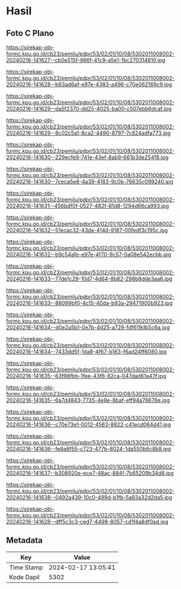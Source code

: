 # Hasil

## Foto C Plano

https://sirekap-obj-formc.kpu.go.id/cb23/pemilu/pdpr/53/02/01/10/08/5302011008002-20240216-141627--cb0e515f-966f-41c9-a5e1-1bc270314810.jpg

https://sirekap-obj-formc.kpu.go.id/cb23/pemilu/pdpr/53/02/01/10/08/5302011008002-20240216-141628--b63ad6af-e97e-4383-a496-c70e062169c9.jpg

https://sirekap-obj-formc.kpu.go.id/cb23/pemilu/pdpr/53/02/01/10/08/5302011008002-20240216-141629--da5f2370-dd25-4025-ba00-c507ebb6dcaf.jpg

https://sirekap-obj-formc.kpu.go.id/cb23/pemilu/pdpr/53/02/01/10/08/5302011008002-20240216-141629--8c02c5a1-8ca2-4490-8797-7c824adfa773.jpg

https://sirekap-obj-formc.kpu.go.id/cb23/pemilu/pdpr/53/02/01/10/08/5302011008002-20240216-141630--229ecfe9-741e-43ef-8ab9-661b3de254f8.jpg

https://sirekap-obj-formc.kpu.go.id/cb23/pemilu/pdpr/53/02/01/10/08/5302011008002-20240216-141630--7ceca5e8-4a39-4183-9c0b-76635c099240.jpg

https://sirekap-obj-formc.kpu.go.id/cb23/pemilu/pdpr/53/02/01/10/08/5302011008002-20240216-141631--456bdf0f-0527-482f-81d8-1294d66ca993.jpg

https://sirekap-obj-formc.kpu.go.id/cb23/pemilu/pdpr/53/02/01/10/08/5302011008002-20240216-141632--51ecac32-43da-414d-9187-00fedf3c195c.jpg

https://sirekap-obj-formc.kpu.go.id/cb23/pemilu/pdpr/53/02/01/10/08/5302011008002-20240216-141632--b9c54afe-e97e-4f70-9c57-0a08e542ecbb.jpg

https://sirekap-obj-formc.kpu.go.id/cb23/pemilu/pdpr/53/02/01/10/08/5302011008002-20240216-141633--77de1c29-10d7-4d64-8b82-298b8dde3aa6.jpg

https://sirekap-obj-formc.kpu.go.id/cb23/pemilu/pdpr/53/02/01/10/08/5302011008002-20240216-141633--88099bf0-4c15-40da-b93a-29471900b923.jpg

https://sirekap-obj-formc.kpu.go.id/cb23/pemilu/pdpr/53/02/01/10/08/5302011008002-20240216-141634--d0e2a5b1-0e7b-4d25-a729-fdf619db5c6a.jpg

https://sirekap-obj-formc.kpu.go.id/cb23/pemilu/pdpr/53/02/01/10/08/5302011008002-20240216-141634--7433dd5f-1da8-4f67-b163-f6ad24ff6080.jpg

https://sirekap-obj-formc.kpu.go.id/cb23/pemilu/pdpr/53/02/01/10/08/5302011008002-20240216-141635--63f98fbb-1fee-43f6-82ca-047dad61a47f.jpg

https://sirekap-obj-formc.kpu.go.id/cb23/pemilu/pdpr/53/02/01/10/08/5302011008002-20240216-141635--6a7d4843-7735-4e8e-8baf-eff94a76678e.jpg

https://sirekap-obj-formc.kpu.go.id/cb23/pemilu/pdpr/53/02/01/10/08/5302011008002-20240216-141636--c70e73e1-0012-4563-8822-c41ecd064d41.jpg

https://sirekap-obj-formc.kpu.go.id/cb23/pemilu/pdpr/53/02/01/10/08/5302011008002-20240216-141636--fe8a6f55-c723-477b-8024-1da550b6c8b8.jpg

https://sirekap-obj-formc.kpu.go.id/cb23/pemilu/pdpr/53/02/01/10/08/5302011008002-20240216-141637--b308920e-ece7-48ac-884f-7b65209b34d8.jpg

https://sirekap-obj-formc.kpu.go.id/cb23/pemilu/pdpr/53/02/01/10/08/5302011008002-20240216-141638--0492a439-10c0-499d-b1fb-5a93a32d2da5.jpg

https://sirekap-obj-formc.kpu.go.id/cb23/pemilu/pdpr/53/02/01/10/08/5302011008002-20240216-141628--dff5c3c3-ced7-4498-8057-cd1f4a8df0ad.jpg


## Metadata

| Key        | Value               |
| ---------- | ------------------- |
| Time Stamp | 2024-02-17 13:05:41 |
| Kode Dapil | 5302                |



